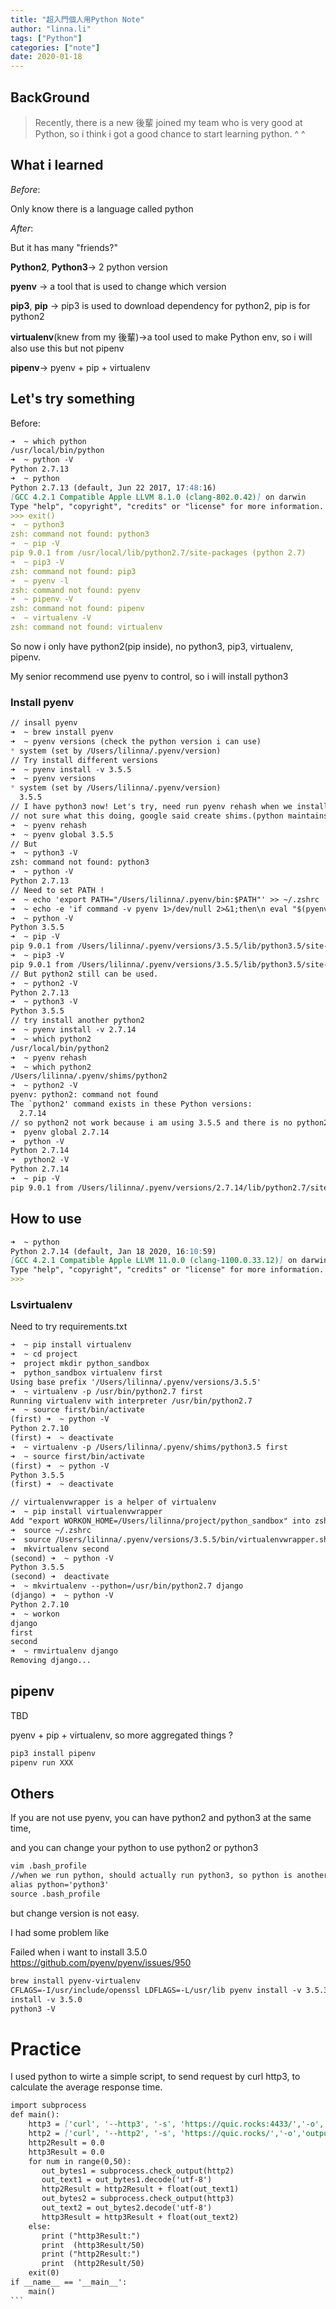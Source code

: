 ```yaml
---
title: "超入門個人用Python Note"
author: "linna.li"
tags: ["Python"]
categories: ["note"]
date: 2020-01-18
---
```


## BackGround

>Recently, there is a new 後輩 joined my team who is very good at Python, so i think i got a good chance to start learning python. ^ ^

## What i learned
_Before_:

Only know there is a language called python

_After_:

But it has many "friends?" 

**Python2**,  **Python3**-> 2 python version  

**pyenv** -> a tool that is used to change which version 

**pip3**, **pip** -> pip3 is used to download dependency for python2, pip is for python2

**virtualenv**(knew from my 後輩)->a tool used to make Python env, so i will also use this but not pipenv

**pipenv**-> pyenv + pip + virtualenv



## Let's try something

Before: 

```md
➜  ~ which python
/usr/local/bin/python
➜  ~ python -V
Python 2.7.13
➜  ~ python
Python 2.7.13 (default, Jun 22 2017, 17:48:16)
[GCC 4.2.1 Compatible Apple LLVM 8.1.0 (clang-802.0.42)] on darwin
Type "help", "copyright", "credits" or "license" for more information.
>>> exit()
➜  ~ python3
zsh: command not found: python3
➜  ~ pip -V
pip 9.0.1 from /usr/local/lib/python2.7/site-packages (python 2.7)
➜  ~ pip3 -V
zsh: command not found: pip3
➜  ~ pyenv -l
zsh: command not found: pyenv
➜  ~ pipenv -V
zsh: command not found: pipenv
➜  ~ virtualenv -V
zsh: command not found: virtualenv
```

So now i only have python2(pip inside), no python3, pip3, virtualenv, pipenv.

My senior recommend use pyenv to control, so i will install python3

### Install pyenv

```md
// insall pyenv
➜  ~ brew install pyenv
➜  ~ pyenv versions (check the python version i can use)
* system (set by /Users/lilinna/.pyenv/version)
// Try install different versions
➜  ~ pyenv install -v 3.5.5
➜  ~ pyenv versions
* system (set by /Users/lilinna/.pyenv/version)
  3.5.5
// I have python3 now! Let's try, need run pyenv rehash when we install or uninstall
// not sure what this doing, google said create shims.(python maintains shims in that directory to match every Python Command across every installed version pf Python)
➜  ~ pyenv rehash
➜  ~ pyenv global 3.5.5
// But
➜  ~ python3 -V
zsh: command not found: python3
➜  ~ python -V
Python 2.7.13
// Need to set PATH !
➜  ~ echo 'export PATH="/Users/lilinna/.pyenv/bin:$PATH"' >> ~/.zshrc
➜  ~ echo -e 'if command -v pyenv 1>/dev/null 2>&1;then\n eval "$(pyenv init -)"\nfi' >> ~/.zshrc
➜  ~ python -V
Python 3.5.5
➜  ~ pip -V
pip 9.0.1 from /Users/lilinna/.pyenv/versions/3.5.5/lib/python3.5/site-packages (python 3.5)
➜  ~ pip3 -V
pip 9.0.1 from /Users/lilinna/.pyenv/versions/3.5.5/lib/python3.5/site-packages (python 3.5)
// But python2 still can be used.
➜  ~ python2 -V
Python 2.7.13
➜  ~ python3 -V
Python 3.5.5
// try install another python2
➜  ~ pyenv install -v 2.7.14
➜  ~ which python2
/usr/local/bin/python2
➜  ~ pyenv rehash
➜  ~ which python2
/Users/lilinna/.pyenv/shims/python2
➜  ~ python2 -V
pyenv: python2: command not found
The `python2' command exists in these Python versions:
  2.7.14
// so python2 not work because i am using 3.5.5 and there is no python2 inside. Need to do
➜  pyenv global 2.7.14
➜  python -V
Python 2.7.14
➜  python2 -V
Python 2.7.14
➜  ~ pip -V
pip 9.0.1 from /Users/lilinna/.pyenv/versions/2.7.14/lib/python2.7/site-packages (python 2.7)
```

## How to use

```md
➜  ~ python
Python 2.7.14 (default, Jan 18 2020, 16:10:59)
[GCC 4.2.1 Compatible Apple LLVM 11.0.0 (clang-1100.0.33.12)] on darwin
Type "help", "copyright", "credits" or "license" for more information.
>>>
```

### Lsvirtualenv

Need to try requirements.txt

```md
➜  ~ pip install virtualenv
➜  ~ cd project
➜  project mkdir python_sandbox
➜  python_sandbox virtualenv first
Using base prefix '/Users/lilinna/.pyenv/versions/3.5.5'
➜  ~ virtualenv -p /usr/bin/python2.7 first
Running virtualenv with interpreter /usr/bin/python2.7
➜  ~ source first/bin/activate
(first) ➜  ~ python -V
Python 2.7.10
(first) ➜  ~ deactivate
➜  ~ virtualenv -p /Users/lilinna/.pyenv/shims/python3.5 first
➜  ~ source first/bin/activate
(first) ➜  ~ python -V
Python 3.5.5
(first) ➜  ~ deactivate

// virtualenvwrapper is a helper of virtualenv
➜  ~ pip install virtualenvwrapper
Add "export WORKON_HOME=/Users/lilinna/project/python_sandbox" into zshrc
➜  source ~/.zshrc
➜  source /Users/lilinna/.pyenv/versions/3.5.5/bin/virtualenvwrapper.sh
➜  mkvirtualenv second
(second) ➜  ~ python -V
Python 3.5.5
(second) ➜  deactivate
➜  ~ mkvirtualenv --python=/usr/bin/python2.7 django
(django) ➜  ~ python -V
Python 2.7.10
➜  ~ workon
django
first
second
➜  ~ rmvirtualenv django
Removing django...
```

## pipenv

TBD

pyenv + pip + virtualenv, so more aggregated things ? 

```md
pip3 install pipenv
pipenv run XXX
```

## Others

If you are not use pyenv, you can have python2 and python3 at the same time,

and you can change your python to use python2 or python3

```md
vim .bash_profile
//when we run python, should actually run python3, so python is another name of python3 
alias python='python3'   
source .bash_profile
```

but change version is not easy. 

I had some problem like 

Failed when i want to install 3.5.0 https://github.com/pyenv/pyenv/issues/950

```md
brew install pyenv-virtualenv
CFLAGS=-I/usr/include/openssl LDFLAGS=-L/usr/lib pyenv install -v 3.5.3
install -v 3.5.0
python3 -V
```

# Practice

I used python to wirte a simple script, to send request by curl http3, to calculate the average response time.

```md
import subprocess
def main():
    http3 = ['curl', '--http3', '-s', 'https://quic.rocks:4433/','-o','output', '-w' ,'%{time_total}']
    http2 = ['curl', '--http2', '-s', 'https://quic.rocks/','-o','output', '-w' ,'%{time_total}']
    http2Result = 0.0
    http3Result = 0.0
    for num in range(0,50):
       out_bytes1 = subprocess.check_output(http2)
       out_text1 = out_bytes1.decode('utf-8')
       http2Result = http2Result + float(out_text1) 
       out_bytes2 = subprocess.check_output(http3)
       out_text2 = out_bytes2.decode('utf-8')
       http3Result = http3Result + float(out_text2)    
    else:
       print ("http3Result:")
       print  (http3Result/50)
       print ("http2Result:")
       print  (http2Result/50)
    exit(0)
if __name__ == '__main__':
    main()
​```